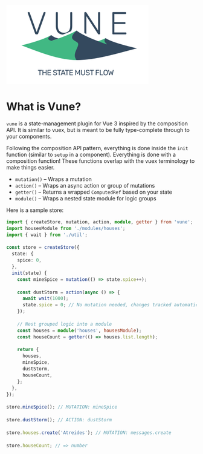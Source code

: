 ![Vune logo](./assets/Logo.svg)

# What is Vune?

`vune` is a state-management plugin for Vue 3 inspired by the composition API. It is similar to vuex, but is meant to be fully type-complete through to your components.

Following the composition API pattern, everything is done inside the `init` function (similar to `setup` in a component). Everything is done with a composition function! These functions overlap with the vuex terminology to make things easier.

- `mutation()` – Wraps a mutation
- `action()` – Wraps an async action or group of mutations
- `getter()` – Returns a wrapped `ComputedRef` based on your state
- `module()` – Wraps a nested state module for logic groups

Here is a sample store:

```ts
import { createStore, mutation, action, module, getter } from 'vune';
import housesModule from './modules/houses';
import { wait } from './util';

const store = createStore({
  state: {
    spice: 0,
  },
  init(state) {
    const mineSpice = mutation(() => state.spice++);

    const dustStorm = action(async () => {
      await wait(1000);
      state.spice = 0; // No mutation needed, changes tracked automatically
    });

    // Nest grouped logic into a module
    const houses = module('houses', housesModule);
    const houseCount = getter(() => houses.list.length);

    return {
      houses,
      mineSpice,
      dustStorm,
      houseCount,
    };
  },
});

store.mineSpice(); // MUTATION: mineSpice

store.dustStorm(); // ACTION: dustStorm

store.houses.create('Atreides'); // MUTATION: messages.create

store.houseCount; // => number
```
